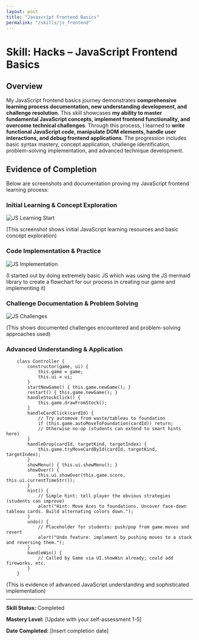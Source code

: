 ```yaml
---
layout: post
title: "Javascript Frontend Basics"
permalink: "/skills/js_frontend"
---
```


# Skill: Hacks – JavaScript Frontend Basics

## Overview

My JavaScript frontend basics journey demonstrates **comprehensive learning process documentation, new understanding development, and challenge resolution**. This skill showcases **my ability to master fundamental JavaScript concepts, implement frontend functionality, and overcome technical challenges**. Through this process, I learned to **write functional JavaScript code, manipulate DOM elements, handle user interactions, and debug frontend applications**. The progression includes basic syntax mastery, concept application, challenge identification, problem-solving implementation, and advanced technique development.

## Evidence of Completion

Below are screenshots and documentation proving my JavaScript frontend learning process:

### Initial Learning & Concept Exploration
![JS Learning Start](/student/assets/images/learnjs.png)

(This screenshot shows initial JavaScript learning resources and basic concept exploration)

### Code Implementation & Practice
![JS Implementation](/student/assets/images/jsbasic.png)

(I started out by doing extremely basic JS which was using the JS mermaid library to create a flowchart for our process in creating our game and implementing it)

### Challenge Documentation & Problem Solving
![JS Challenges](/student/assets/images/jekyllerror.png)

(This shows documented challenges encountered and problem-solving approaches used)

### Advanced Understanding & Application
```
    class Controller {
        constructor(game, ui) {
            this.game = game;
            this.ui = ui;
        }
        startNewGame() { this.game.newGame(); }
        restart() { this.game.newGame(); }
        handleStockClick() {
            this.game.drawFromStock();
        }
        handleCardClick(cardId) {
            // Try automove from waste/tableau to foundation
            if (this.game.autoMoveToFoundation(cardId)) return;
            // Otherwise no-op (students can extend to smart hints here)
        }
        handleDrop(cardId, targetKind, targetIndex) {
            this.game.tryMoveCardById(cardId, targetKind, targetIndex);
        }
        showMenu() { this.ui.showMenu(); }
        showOver() {
            this.ui.showOver(this.game.score, this.ui.currentTimeStr());
        }
        hint() {
            // Simple hint: tell player the obvious strategies (students can improve)
            alert("Hint: Move Aces to foundations. Uncover face-down tableau cards. Build alternating colors down.");
        }
        undo() {
            // Placeholder for students: push/pop from game.moves and revert
            alert("Undo feature: implement by pushing moves to a stack and reversing them.");
        }
        handleWin() {
            // Called by Game via UI.showWin already; could add fireworks, etc.
        }
    }
```

(This is evidence of advanced JavaScript understanding and sophisticated implementation)

---

**Skill Status:** Completed  

**Mastery Level:** [Update with your self-assessment 1-5]  

**Date Completed:** [Insert completion date]
